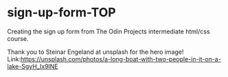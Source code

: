 # sign-up-form-TOP

Creating the sign up form from The Odin Projects intermediate html/css course.

Thank you to Steinar Engeland at unsplash for the hero image! Link:https://unsplash.com/photos/a-long-boat-with-two-people-in-it-on-a-lake-SgyH_Ix9lNE
